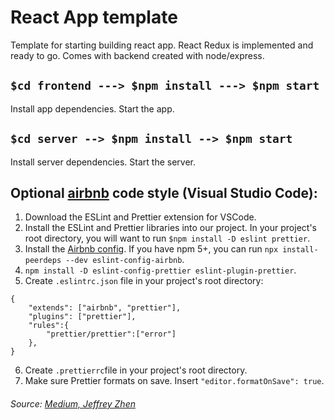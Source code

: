 # React App template

Template for starting building react app.
React Redux is implemented and ready to go.
Comes with backend created with node/express.

## `$cd frontend ---> $npm install ---> $npm start`

Install app dependencies.
Start the app.

## `$cd server --> $npm install --> $npm start`

Install server dependencies.
Start the server.

## Optional [airbnb](https://github.com/airbnb/javascript) code style (Visual Studio Code):

1. Download the ESLint and Prettier extension for VSCode.
2. Install the ESLint and Prettier libraries into our project. In your project's
   root directory, you will want to run `$npm install -D eslint prettier`.
3. Install the [Airbnb config](https://github.com/airbnb/javascript/tree/master/packages/eslint-config-airbnb). If you have npm 5+, you can run
   `npx install-peerdeps --dev eslint-config-airbnb`.
4. `npm install -D eslint-config-prettier eslint-plugin-prettier`.
5. Create `.eslintrc.json` file in your project's root directory:

```
{
    "extends": ["airbnb", "prettier"],
    "plugins": ["prettier"],
    "rules":{
        "prettier/prettier":["error"]
    },
}
```

6. Create `.prettierrc`file in your project's root directory.
7. Make sure Prettier formats on save. Insert `"editor.formatOnSave": true`.

###### Source: [Medium, Jeffrey Zhen](https://blog.echobind.com/integrating-prettier-eslint-airbnb-style-guide-in-vscode-47f07b5d7d6a)
